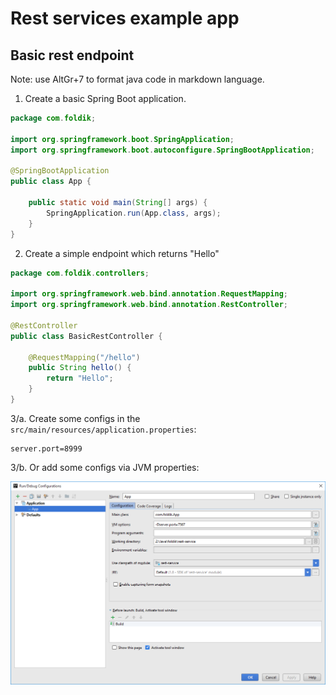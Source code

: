 # Rest services example app

## Basic rest endpoint

Note: use AltGr+7 to format java code in markdown language.

1. Create a basic Spring Boot application.

```java
package com.foldik;

import org.springframework.boot.SpringApplication;
import org.springframework.boot.autoconfigure.SpringBootApplication;

@SpringBootApplication
public class App {

    public static void main(String[] args) {
        SpringApplication.run(App.class, args);
    }
}
```

2. Create a simple endpoint which returns "Hello"

```java
package com.foldik.controllers;

import org.springframework.web.bind.annotation.RequestMapping;
import org.springframework.web.bind.annotation.RestController;

@RestController
public class BasicRestController {

    @RequestMapping("/hello")
    public String hello() {
        return "Hello";
    }
}
```

3/a. Create some configs in the ```src/main/resources/application.properties```:

```
server.port=8999
```

3/b. Or add some configs via JVM properties:

![Run configuration](readme-resources/jvm_config.png)
